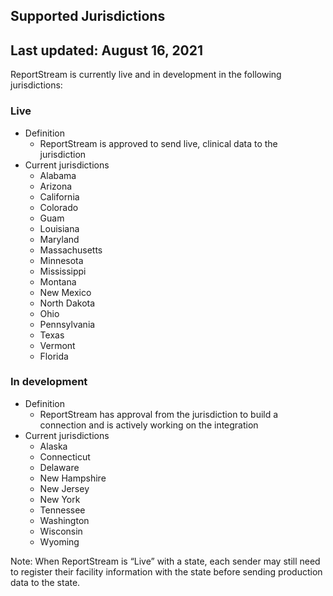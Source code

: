 ## Supported Jurisdictions

## Last updated: August 16, 2021

ReportStream is currently live and in development in the following jurisdictions:  

### Live
* Definition 
  * ReportStream is approved to send live, clinical data to the jurisdiction
* Current jurisdictions
  * Alabama
  * Arizona 
  * California
  * Colorado 
  * Guam
  * Louisiana
  * Maryland
  * Massachusetts
  * Minnesota
  * Mississippi 
  * Montana 
  * New Mexico 
  * North Dakota 
  * Ohio 
  * Pennsylvania 
  * Texas 
  * Vermont 
  * Florida


### In development 
* Definition 
  * ReportStream has approval from the jurisdiction to build a connection and is actively working on the integration
* Current jurisdictions
  * Alaska
  * Connecticut
  * Delaware
  * New Hampshire 
  * New Jersey 
  * New York
  * Tennessee
  * Washington 
  * Wisconsin 
  * Wyoming

Note: When ReportStream is “Live” with a state, each sender may still need to register their facility information with the state before sending production data to the state. 
